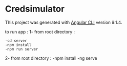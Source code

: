 # Credsimulator

This project was generated with [Angular CLI](https://github.com/angular/angular-cli) version 9.1.4.

to run app :
1-  from root directory :

    -cd server
    -npm install
    -npm run server
    
2-  from root directory : 
     -npm install
     -ng serve
             

